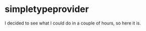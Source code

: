 simpletypeprovider
==================

I decided to see what I could do in a couple of hours, so here it is.
